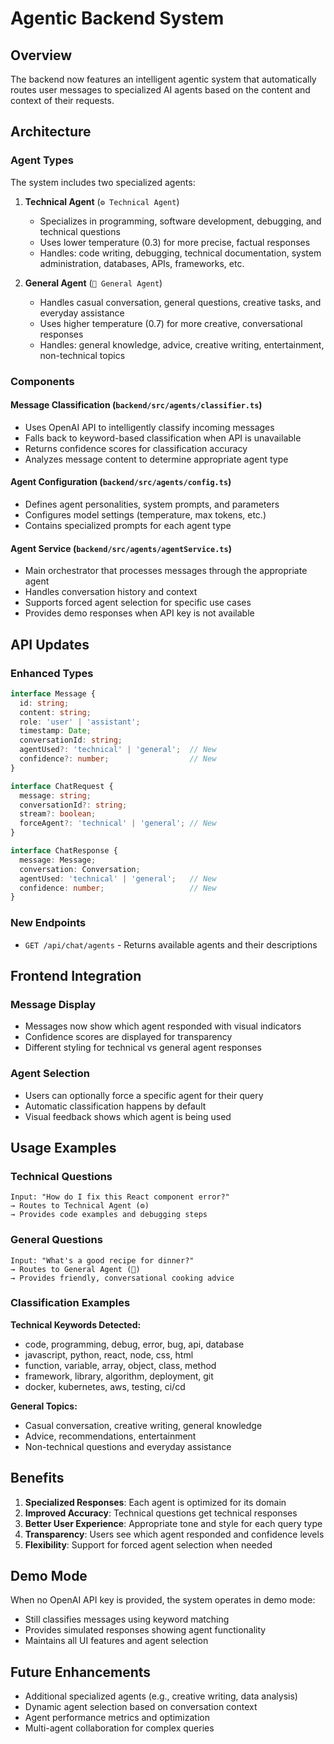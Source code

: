 # Agentic Backend System

## Overview

The backend now features an intelligent agentic system that automatically routes user messages to specialized AI agents based on the content and context of their requests.

## Architecture

### Agent Types

The system includes two specialized agents:

1. **Technical Agent** (`⚙️ Technical Agent`)
   - Specializes in programming, software development, debugging, and technical questions
   - Uses lower temperature (0.3) for more precise, factual responses
   - Handles: code writing, debugging, technical documentation, system administration, databases, APIs, frameworks, etc.

2. **General Agent** (`💬 General Agent`)
   - Handles casual conversation, general questions, creative tasks, and everyday assistance
   - Uses higher temperature (0.7) for more creative, conversational responses
   - Handles: general knowledge, advice, creative writing, entertainment, non-technical topics

### Components

#### Message Classification (`backend/src/agents/classifier.ts`)
- Uses OpenAI API to intelligently classify incoming messages
- Falls back to keyword-based classification when API is unavailable
- Returns confidence scores for classification accuracy
- Analyzes message content to determine appropriate agent type

#### Agent Configuration (`backend/src/agents/config.ts`)
- Defines agent personalities, system prompts, and parameters
- Configures model settings (temperature, max tokens, etc.)
- Contains specialized prompts for each agent type

#### Agent Service (`backend/src/agents/agentService.ts`)
- Main orchestrator that processes messages through the appropriate agent
- Handles conversation history and context
- Supports forced agent selection for specific use cases
- Provides demo responses when API key is not available

## API Updates

### Enhanced Types

```typescript
interface Message {
  id: string;
  content: string;
  role: 'user' | 'assistant';
  timestamp: Date;
  conversationId: string;
  agentUsed?: 'technical' | 'general';  // New
  confidence?: number;                  // New
}

interface ChatRequest {
  message: string;
  conversationId?: string;
  stream?: boolean;
  forceAgent?: 'technical' | 'general'; // New
}

interface ChatResponse {
  message: Message;
  conversation: Conversation;
  agentUsed: 'technical' | 'general';   // New
  confidence: number;                   // New
}
```

### New Endpoints

- `GET /api/chat/agents` - Returns available agents and their descriptions

## Frontend Integration

### Message Display
- Messages now show which agent responded with visual indicators
- Confidence scores are displayed for transparency
- Different styling for technical vs general agent responses

### Agent Selection
- Users can optionally force a specific agent for their query
- Automatic classification happens by default
- Visual feedback shows which agent is being used

## Usage Examples

### Technical Questions
```
Input: "How do I fix this React component error?"
→ Routes to Technical Agent (⚙️)
→ Provides code examples and debugging steps
```

### General Questions
```
Input: "What's a good recipe for dinner?"
→ Routes to General Agent (💬)
→ Provides friendly, conversational cooking advice
```

### Classification Examples

**Technical Keywords Detected:**
- code, programming, debug, error, bug, api, database
- javascript, python, react, node, css, html
- function, variable, array, object, class, method
- framework, library, algorithm, deployment, git
- docker, kubernetes, aws, testing, ci/cd

**General Topics:**
- Casual conversation, creative writing, general knowledge
- Advice, recommendations, entertainment
- Non-technical questions and everyday assistance

## Benefits

1. **Specialized Responses**: Each agent is optimized for its domain
2. **Improved Accuracy**: Technical questions get technical responses
3. **Better User Experience**: Appropriate tone and style for each query type
4. **Transparency**: Users see which agent responded and confidence levels
5. **Flexibility**: Support for forced agent selection when needed

## Demo Mode

When no OpenAI API key is provided, the system operates in demo mode:
- Still classifies messages using keyword matching
- Provides simulated responses showing agent functionality
- Maintains all UI features and agent selection

## Future Enhancements

- Additional specialized agents (e.g., creative writing, data analysis)
- Dynamic agent selection based on conversation context
- Agent performance metrics and optimization
- Multi-agent collaboration for complex queries
